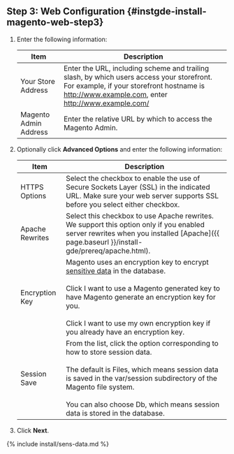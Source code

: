 ## Step 3: Web Configuration   {#instgde-install-magento-web-step3}

1.	Enter the following information:

    |Item|Description|
    |--- |--- |
    |Your Store Address|Enter the URL, including scheme and trailing slash, by which users access your storefront. For example, if your storefront hostname is http://www.example.com, enter http://www.example.com/|
    |Magento Admin Address|Enter the relative URL by which to access the Magento Admin.|
    

2.	Optionally click **Advanced Options** and enter the following information:

    |Item|Description|
    |--- |--- |
    |HTTPS Options|Select the checkbox to enable the use of Secure Sockets Layer (SSL) in the indicated URL. Make sure your web server supports SSL before you select either checkbox.|
    |Apache Rewrites|Select this checkbox to use Apache rewrites. We support this option only if you enabled server rewrites when you installed [Apache]({{ page.baseurl }}/install-gde/prereq/apache.html).|
    |Encryption Key|Magento uses an encryption key to encrypt [sensitive data](#sens-data) in the database.<br><br>Click I want to use a Magento generated key to have Magento generate an encryption key for you.<br><br>Click I want to use my own encryption key if you already have an encryption key.|
    |Session Save|From the list, click the option corresponding to how to store session data.<br><br>The default is Files, which means session data is saved in the var/session subdirectory of the Magento file system.<br><br>You can also choose Db, which means session data is stored in the database.|
    

12.	Click **Next**.

{% include install/sens-data.md %}
